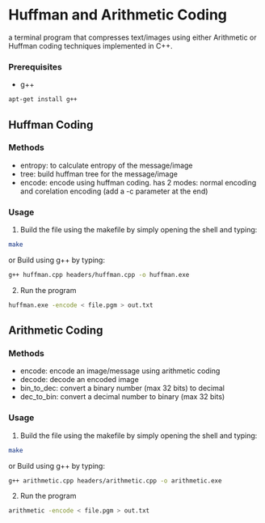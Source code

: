 # Huffman and Arithmetic Coding
a terminal program that compresses text/images using either  Arithmetic or Huffman coding techniques implemented in C++.

### Prerequisites

* g++
```sh
apt-get install g++
```

## Huffman Coding

### Methods
  - entropy: to calculate entropy of the message/image
  - tree: build huffman tree for the message/image
  - encode: encode using huffman coding. has 2 modes: normal encoding and corelation encoding (add a -c parameter at the end)

### Usage

1. Build the file using the makefile by simply opening the shell and typing:
```sh
make
```
  or Build using g++ by typing:
```sh
g++ huffman.cpp headers/huffman.cpp -o huffman.exe
```
2. Run the program
```sh
huffman.exe -encode < file.pgm > out.txt
```


## Arithmetic Coding

### Methods
  - encode: encode an image/message using arithmetic coding
  - decode: decode an encoded image
  - bin_to_dec: convert a binary number (max 32 bits) to decimal
  - dec_to_bin: convert a decimal number to binary (max 32 bits)
   
### Usage

1. Build the file using the makefile by simply opening the shell and typing:
```sh
make
```
  or Build using g++ by typing:
```sh
g++ arithmetic.cpp headers/arithmetic.cpp -o arithmetic.exe
```
2. Run the program
```sh
arithmetic -encode < file.pgm > out.txt
```
